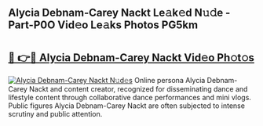 ## Alycia Debnam-Carey Nackt Le𝚊k𝚎d N𝚞𝚍e - Part-P0O Vid𝚎o Le𝚊ks Photos PG5km

# <h2><a href="http://fb03czo.evod.top/?m=Alycia+Debnam-Carey+Nackt">🔗 👉🔴 Alycia Debnam-Carey Nackt Vid𝚎o Ph𝚘t𝚘s</a></h2>

[![Alycia Debnam-Carey Nackt N𝚞d𝚎s](https://i.imgur.com/8V9OHl7.gif)](http://fb03czo.evod.top/?m=Alycia+Debnam-Carey+Nackt)
Online persona Alycia Debnam-Carey Nackt and content creator, recognized for disseminating dance and lifestyle content through collaborative dance performances and mini vlogs. Public figures Alycia Debnam-Carey Nackt are often subjected to intense scrutiny and public attention. 
